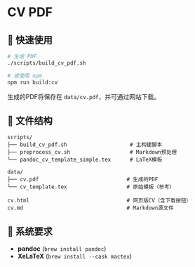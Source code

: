 # CV PDF 

## 🚀 快速使用

```bash
# 生成 PDF
./scripts/build_cv_pdf.sh

# 或使用 npm
npm run build:cv
```

生成的PDF将保存在 `data/cv.pdf`，并可通过网站下载。

## 📁 文件结构

```
scripts/
├── build_cv_pdf.sh                    # 主构建脚本
├── preprocess_cv.sh                   # Markdown预处理
└── pandoc_cv_template_simple.tex      # LaTeX模板

data/
├── cv.pdf                            # 生成的PDF
└── cv_template.tex                   # 原始模板（参考）

cv.html                               # 网页版CV（含下载按钮）
cv.md                                 # Markdown源文件
```

## 🔧 系统要求

- **pandoc** (`brew install pandoc`)
- **XeLaTeX** (`brew install --cask mactex`)
